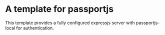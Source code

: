 # A template for passportjs
This template provides a fully configured expressjs server with passportjs-local for authentication.